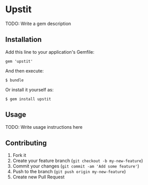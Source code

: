 # Upstit

TODO: Write a gem description

## Installation

Add this line to your application's Gemfile:

    gem 'upstit'

And then execute:

    $ bundle

Or install it yourself as:

    $ gem install upstit

## Usage

TODO: Write usage instructions here

## Contributing

1. Fork it
2. Create your feature branch (`git checkout -b my-new-feature`)
3. Commit your changes (`git commit -am 'Add some feature'`)
4. Push to the branch (`git push origin my-new-feature`)
5. Create new Pull Request
